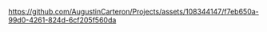 

https://github.com/AugustinCarteron/Projects/assets/108344147/f7eb650a-99d0-4261-824d-6cf205f560da

